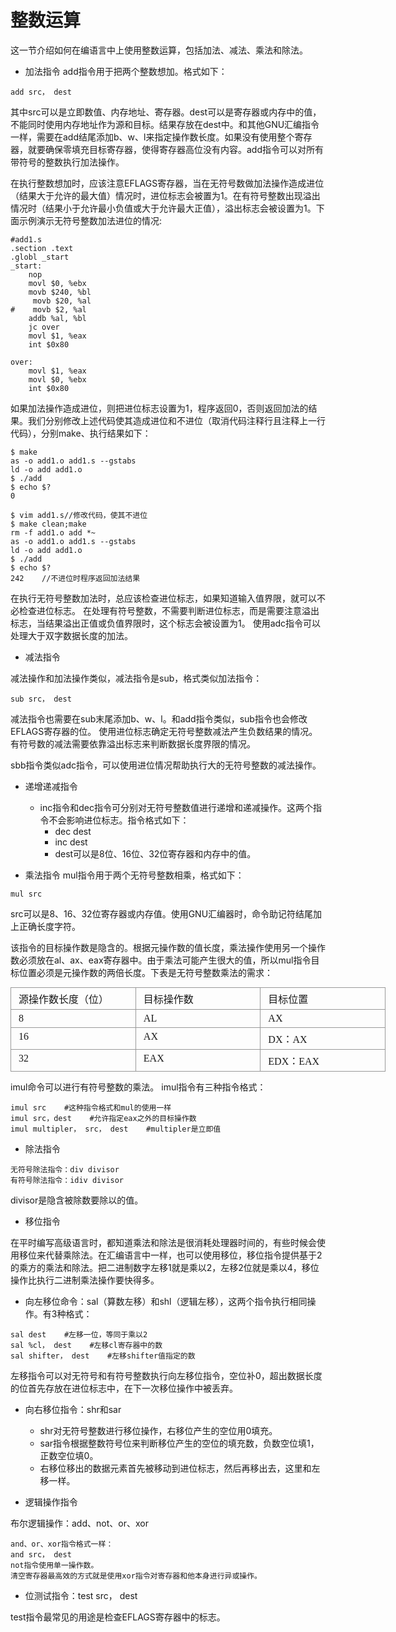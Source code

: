 # 整数运算
这一节介绍如何在编语言中上使用整数运算，包括加法、减法、乘法和除法。

- 加法指令
add指令用于把两个整数想加。格式如下：

```
add src， dest
```
其中src可以是立即数值、内存地址、寄存器。dest可以是寄存器或内存中的值，不能同时使用内存地址作为源和目标。结果存放在dest中。和其他GNU汇编指令一样，需要在add结尾添加b、w、l来指定操作数长度。如果没有使用整个寄存器，就要确保零填充目标寄存器，使得寄存器高位没有内容。add指令可以对所有带符号的整数执行加法操作。

在执行整数想加时，应该注意EFLAGS寄存器，当在无符号数做加法操作造成进位（结果大于允许的最大值）情况时，进位标志会被置为1。在有符号整数出现溢出情况时（结果小于允许最小负值或大于允许最大正值），溢出标志会被设置为1。下面示例演示无符号整数加法进位的情况:
```
#add1.s
.section .text
.globl _start
_start:
    nop
    movl $0, %ebx
    movb $240, %bl
     movb $20, %al
#    movb $2, %al
    addb %al, %bl
    jc over
    movl $1, %eax
    int $0x80

over:
    movl $1, %eax
    movl $0, %ebx
    int $0x80
```

如果加法操作造成进位，则把进位标志设置为1，程序返回0，否则返回加法的结果。我们分别修改上述代码使其造成进位和不进位（取消代码注释行且注释上一行代码），分别make、执行结果如下：
```
$ make
as -o add1.o add1.s --gstabs
ld -o add add1.o
$ ./add
$ echo $?
0
```
```
$ vim add1.s//修改代码，使其不进位
$ make clean;make
rm -f add1.o add *~
as -o add1.o add1.s --gstabs
ld -o add add1.o
$ ./add
$ echo $?
242    //不进位时程序返回加法结果
```

在执行无符号整数加法时，总应该检查进位标志，如果知道输入值界限，就可以不必检查进位标志。
在处理有符号整数，不需要判断进位标志，而是需要注意溢出标志，当结果溢出正值或负值界限时，这个标志会被设置为1。
使用adc指令可以处理大于双字数据长度的加法。
- 减法指令

减法操作和加法操作类似，减法指令是sub，格式类似加法指令：
```
sub src， dest
```
减法指令也需要在sub末尾添加b、w、l。和add指令类似，sub指令也会修改EFLAGS寄存器的位。
使用进位标志确定无符号整数减法产生负数结果的情况。有符号数的减法需要依靠溢出标志来判断数据长度界限的情况。

sbb指令类似adc指令，可以使用进位情况帮助执行大的无符号整数的减法操作。
- 递增递减指令
    - inc指令和dec指令可分别对无符号整数值进行递增和递减操作。这两个指令不会影响进位标志。指令格式如下：
        - dec dest
        - inc dest
        - dest可以是8位、16位、32位寄存器和内存中的值。

- 乘法指令
mul指令用于两个无符号整数相乘，格式如下：


```
mul src
```

src可以是8、16、32位寄存器或内存值。使用GNU汇编器时，命令助记符结尾加上正确长度字符。

该指令的目标操作数是隐含的。根据元操作数的值长度，乘法操作使用另一个操作数必须放在al、ax、eax寄存器中。由于乘法可能产生很大的值，所以mul指令目标位置必须是元操作数的两倍长度。下表是无符号整数乘法的需求：


<div style="">
<table cellpadding="2" cellspacing="0" border="1" style="font-size:undefined; border-collapse:collapse; margin-top:10px; margin-bottom:10px; display:table; background-color:inherit; width:600px">
<tbody style="background-color:inherit">
<tr style="background-color:inherit">
<td valign="top" style="word-break:break-all; border:1px solid rgb(153,153,153); padding:5px 16px 5px 12px; min-height:25px; min-width:25px; height:28px; background-color:inherit; width:178px">
<span style="font-family:Microsoft YaHei">源操作数长度（位）</span></td>
<td valign="top" style="word-break:break-all; border:1px solid rgb(153,153,153); padding:5px 16px 5px 12px; min-height:25px; min-width:25px; height:28px; background-color:inherit; width:179px">
<div style="min-width:2px; background-color:inherit"><span style="font-family:Microsoft YaHei">目标操作数</span></div>
</td>
<td valign="top" style="word-break:break-all; border:1px solid rgb(153,153,153); padding:5px 16px 5px 12px; min-height:25px; min-width:25px; height:28px; background-color:inherit; width:179px">
<div style="min-width:2px; background-color:inherit"><span style="font-family:Microsoft YaHei">目标位置</span></div>
</td>
</tr>
<tr style="background-color:inherit">
<td valign="top" style="word-break:break-all; border:1px solid rgb(153,153,153); padding:5px 16px 5px 12px; min-height:25px; min-width:25px; height:27px; background-color:inherit; width:178px">
<div style="min-width:2px; background-color:inherit"><span style="font-family:Microsoft YaHei">8</span></div>
</td>
<td valign="top" style="word-break:break-all; border:1px solid rgb(153,153,153); padding:5px 16px 5px 12px; min-height:25px; min-width:25px; height:27px; background-color:inherit; width:179px">
<div style="min-width:2px; background-color:inherit"><span style="font-family:Microsoft YaHei">AL</span></div>
</td>
<td valign="top" style="word-break:break-all; border:1px solid rgb(153,153,153); padding:5px 16px 5px 12px; min-height:25px; min-width:25px; height:27px; background-color:inherit; width:179px">
<div style="min-width:2px; background-color:inherit"><span style="font-family:Microsoft YaHei">AX</span></div>
</td>
</tr>
<tr style="background-color:inherit">
<td valign="top" style="word-break:break-all; border:1px solid rgb(153,153,153); padding:5px 16px 5px 12px; min-height:25px; min-width:25px; height:26px; background-color:inherit; width:178px">
<div style="min-width:2px; background-color:inherit"><span style="font-family:Microsoft YaHei">16</span></div>
</td>
<td valign="top" style="word-break:break-all; border:1px solid rgb(153,153,153); padding:5px 16px 5px 12px; min-height:25px; min-width:25px; height:26px; background-color:inherit; width:179px">
<div style="min-width:2px; background-color:inherit"><span style="font-family:Microsoft YaHei">AX</span></div>
</td>
<td valign="top" style="word-break:break-all; border:1px solid rgb(153,153,153); padding:5px 16px 5px 12px; min-height:25px; min-width:25px; height:26px; background-color:inherit; width:179px">
<div style="min-width:2px; background-color:inherit"><span style="font-family:Microsoft YaHei">DX：AX</span></div>
</td>
</tr>
<tr style="background-color:inherit">
<td valign="top" style="word-break:break-all; border:1px solid rgb(153,153,153); padding:5px 16px 5px 12px; min-height:25px; min-width:25px; height:27px; background-color:inherit; width:178px">
<div style="min-width:2px; background-color:inherit"><span style="font-family:Microsoft YaHei">32</span></div>
</td>
<td valign="top" style="word-break:break-all; border:1px solid rgb(153,153,153); padding:5px 16px 5px 12px; min-height:25px; min-width:25px; height:27px; background-color:inherit; width:179px">
<div style="min-width:2px; background-color:inherit"><span style="font-family:Microsoft YaHei">EAX</span></div>
</td>
<td valign="top" style="word-break:break-all; border:1px solid rgb(153,153,153); padding:5px 16px 5px 12px; min-height:25px; min-width:25px; height:27px; background-color:inherit; width:179px">
<div style="min-width:2px; background-color:inherit"><span style="font-family:Microsoft YaHei">EDX：EAX</span></div>
</td>
</tr>
</tbody>
</table>
</div>

imul命令可以进行有符号整数的乘法。 imul指令有三种指令格式：

```
imul src    #这种指令格式和mul的使用一样
imul src，dest    #允许指定eax之外的目标操作数
imul multipler， src， dest    #multipler是立即值
```

- 除法指令

```
无符号除法指令：div divisor
有符号除法指令：idiv divisor
```
divisor是隐含被除数要除以的值。

- 移位指令

在平时编写高级语言时，都知道乘法和除法是很消耗处理器时间的，有些时候会使用移位来代替乘除法。在汇编语言中一样，也可以使用移位，移位指令提供基于2的乘方的乘法和除法。把二进制数字左移1就是乘以2，左移2位就是乘以4，移位操作比执行二进制乘法操作要快得多。

- 向左移位命令：sal（算数左移）和shl（逻辑左移），这两个指令执行相同操作。有3种格式：

```
sal dest    #左移一位，等同于乘以2
sal %cl， dest    #左移cl寄存器中的数
sal shifter， dest    #左移shifter值指定的数
```
左移指令可以对无符号和有符号整数执行向左移位指令，空位补0，超出数据长度的位首先存放在进位标志中，在下一次移位操作中被丢弃。

- 向右移位指令：shr和sar
    - shr对无符号整数进行移位操作，右移位产生的空位用0填充。
    - sar指令根据整数符号位来判断移位产生的空位的填充数，负数空位填1，正数空位填0。
    - 右移位移出的数据元素首先被移动到进位标志，然后再移出去，这里和左移一样。

- 逻辑操作指令

布尔逻辑操作：add、not、or、xor
```
and、or、xor指令格式一样：
and src， dest
not指令使用单一操作数。
清空寄存器最高效的方式就是使用xor指令对寄存器和他本身进行异或操作。
```
- 位测试指令：test src， dest

test指令最常见的用途是检查EFLAGS寄存器中的标志。
